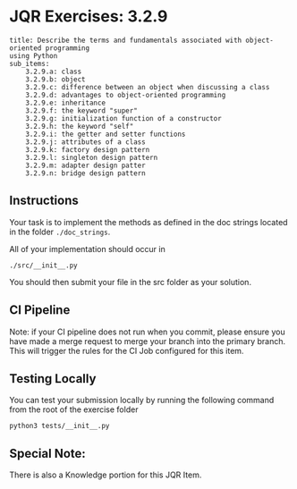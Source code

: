# JQR Exercises: 3.2.9
```
title: Describe the terms and fundamentals associated with object-oriented programming
using Python
sub_items:
    3.2.9.a: class
    3.2.9.b: object
    3.2.9.c: difference between an object when discussing a class
    3.2.9.d: advantages to object-oriented programming
    3.2.9.e: inheritance
    3.2.9.f: the keyword "super"
    3.2.9.g: initialization function of a constructor
    3.2.9.h: the keyword "self"
    3.2.9.i: the getter and setter functions
    3.2.9.j: attributes of a class
    3.2.9.k: factory design pattern
    3.2.9.l: singleton design pattern
    3.2.9.m: adapter design patter
    3.2.9.n: bridge design pattern
```

## Instructions


Your task is to implement the methods as defined in the doc strings
located in the folder `./doc_strings`. 

All of your implementation should occur in 

`./src/__init__.py`

You should then submit your file in the src folder as your solution.
          

## CI Pipeline

Note: if your CI pipeline does not run when you commit, please ensure you have made a merge request to merge
your branch into the primary branch. This will trigger the rules for the CI Job configured for this item.

## Testing Locally

You can test your submission locally by running the 
following command from the root of the exercise folder

```
python3 tests/__init__.py
```

## Special Note:

There is also a Knowledge portion for this JQR Item. 
 
